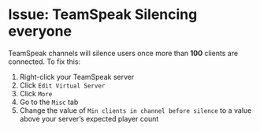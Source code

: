 # Issue: TeamSpeak Silencing everyone

TeamSpeak channels will silence users once more than **100** clients are connected. To fix this:

1. Right-click your TeamSpeak server
2. Click `Edit Virtual Server`
3. Click `More`
4. Go to the `Misc` tab
5. Change the value of `Min clients in channel before silence` to a value above your server’s expected player count
